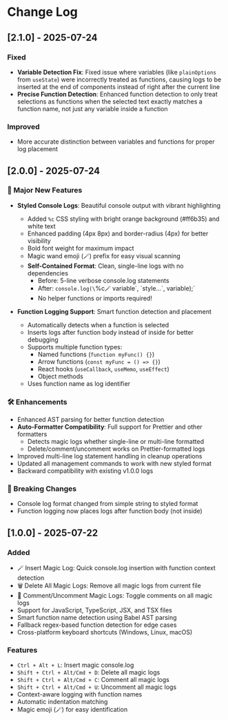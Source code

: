 # Change Log

## [2.1.0] - 2025-07-24

### Fixed
- **Variable Detection Fix**: Fixed issue where variables (like `plainOptions` from `useState`) were incorrectly treated as functions, causing logs to be inserted at the end of components instead of right after the current line
- **Precise Function Detection**: Enhanced function detection to only treat selections as functions when the selected text exactly matches a function name, not just any variable inside a function

### Improved
- More accurate distinction between variables and functions for proper log placement

## [2.0.0] - 2025-07-24

### 🚀 Major New Features

- **Styled Console Logs**: Beautiful console output with vibrant highlighting
  - Added `%c` CSS styling with bright orange background (#ff6b35) and white text
  - Enhanced padding (4px 8px) and border-radius (4px) for better visibility
  - Bold font weight for maximum impact
  - Magic wand emoji (🪄) prefix for easy visual scanning
  - **Self-Contained Format**: Clean, single-line logs with no dependencies
    - Before: 5-line verbose console.log statements  
    - After: `console.log(\`%c🪄 variable\`, \`style...\`, variable);`
    - No helper functions or imports required!
  
- **Function Logging Support**: Smart function detection and placement
  - Automatically detects when a function is selected
  - Inserts logs after function body instead of inside for better debugging
  - Supports multiple function types:
    - Named functions (`function myFunc() {}`)
    - Arrow functions (`const myFunc = () => {}`)
    - React hooks (`useCallback`, `useMemo`, `useEffect`)
    - Object methods
  - Uses function name as log identifier

### 🛠️ Enhancements

- Enhanced AST parsing for better function detection
- **Auto-Formatter Compatibility**: Full support for Prettier and other formatters
  - Detects magic logs whether single-line or multi-line formatted
  - Delete/comment/uncomment works on Prettier-formatted logs
- Improved multi-line log statement handling in cleanup operations
- Updated all management commands to work with new styled format
- Backward compatibility with existing v1.0.0 logs

### 📝 Breaking Changes

- Console log format changed from simple string to styled format
- Function logging now places logs after function body (not inside)

## [1.0.0] - 2025-07-22

### Added

- 🪄 Insert Magic Log: Quick console.log insertion with function context detection
- 🗑️ Delete All Magic Logs: Remove all magic logs from current file
- 💬 Comment/Uncomment Magic Logs: Toggle comments on all magic logs
- Support for JavaScript, TypeScript, JSX, and TSX files
- Smart function name detection using Babel AST parsing
- Fallback regex-based function detection for edge cases
- Cross-platform keyboard shortcuts (Windows, Linux, macOS)

### Features

- `Ctrl + Alt + L`: Insert magic console.log
- `Shift + Ctrl + Alt/Cmd + D`: Delete all magic logs
- `Shift + Ctrl + Alt/Cmd + C`: Comment all magic logs
- `Shift + Ctrl + Alt/Cmd + U`: Uncomment all magic logs
- Context-aware logging with function names
- Automatic indentation matching
- Magic emoji (🪄) for easy identification
